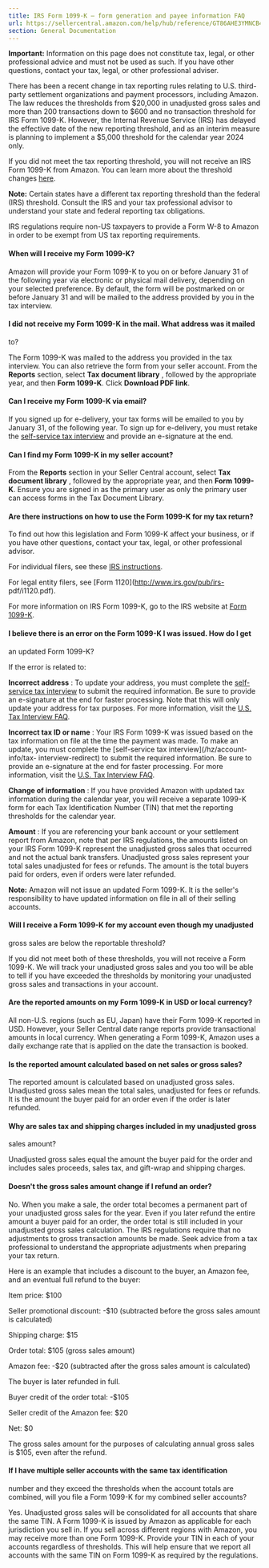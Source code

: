 ```yaml
---
title: IRS Form 1099-K – form generation and payee information FAQ
url: https://sellercentral.amazon.com/help/hub/reference/GT86AHE3YMNCB4P4
section: General Documentation
---
```


**Important:** Information on this page does not constitute tax, legal, or
other professional advice and must not be used as such. If you have other
questions, contact your tax, legal, or other professional adviser.

There has been a recent change in tax reporting rules relating to U.S. third-
party settlement organizations and payment processors, including Amazon. The
law reduces the thresholds from $20,000 in unadjusted gross sales and more
than 200 transactions down to $600 and no transaction threshold for IRS Form
1099-K. However, the Internal Revenue Service (IRS) has delayed the effective
date of the new reporting threshold, and as an interim measure is planning to
implement a $5,000 threshold for the calendar year 2024 only.

If you did not meet the tax reporting threshold, you will not receive an IRS
Form 1099-K from Amazon. You can learn more about the threshold changes
[here](https://www.irs.gov/forms-pubs/about-form-1099-k).

**Note:** Certain states have a different tax reporting threshold than the
federal (IRS) threshold. Consult the IRS and your tax professional advisor to
understand your state and federal reporting tax obligations.

IRS regulations require non-US taxpayers to provide a Form W-8 to Amazon in
order to be exempt from US tax reporting requirements.

#### When will I receive my Form 1099-K?

Amazon will provide your Form 1099-K to you on or before January 31 of the
following year via electronic or physical mail delivery, depending on your
selected preference. By default, the form will be postmarked on or before
January 31 and will be mailed to the address provided by you in the tax
interview.

#### I did not receive my Form 1099-K in the mail. What address was it mailed
to?

The Form 1099-K was mailed to the address you provided in the tax interview.
You can also retrieve the form from your seller account. From the **Reports**
section, select **Tax document library** , followed by the appropriate year,
and then **Form 1099-K**. Click **Download PDF link**.

#### Can I receive my Form 1099-K via email?

If you signed up for e-delivery, your tax forms will be emailed to you by
January 31, of the following year. To sign up for e-delivery, you must retake
the [self-service tax interview](/hz/account-info/tax-interview-redirect) and
provide an e-signature at the end.

#### Can I find my Form 1099-K in my seller account?

From the **Reports** section in your Seller Central account, select **Tax
document library** , followed by the appropriate year, and then **Form
1099-K**. Ensure you are signed in as the primary user as only the primary
user can access forms in the Tax Document Library.

#### Are there instructions on how to use the Form 1099-K for my tax return?

To find out how this legislation and Form 1099-K affect your business, or if
you have other questions, contact your tax, legal, or other professional
advisor.

For individual filers, see these [IRS
instructions](http://www.irs.gov/pub/irs-pdf/i1040sc.pdf).

For legal entity filers, see [Form 1120](http://www.irs.gov/pub/irs-
pdf/i1120.pdf).

For more information on IRS Form 1099-K, go to the IRS website at [Form
1099-K](https://www.irs.gov/pub/irs-pdf/i1099k.pdf).

#### I believe there is an error on the Form 1099-K I was issued. How do I get
an updated Form 1099-K?

If the error is related to:

**Incorrect address** : To update your address, you must complete the [self-
service tax interview](/hz/account-info/tax-interview-redirect) to submit the
required information. Be sure to provide an e-signature at the end for faster
processing. Note that this will only update your address for tax purposes. For
more information, visit the [U.S. Tax Interview
FAQ](/help/hub/reference/GVYFQEJQAF2TSYEH).

**Incorrect tax ID or name** : Your IRS Form 1099-K was issued based on the
tax information on file at the time the payment was made. To make an update,
you must complete the [self-service tax interview](/hz/account-info/tax-
interview-redirect) to submit the required information. Be sure to provide an
e-signature at the end for faster processing. For more information, visit the
[U.S. Tax Interview FAQ](/help/hub/reference/GVYFQEJQAF2TSYEH).

**Change of information** : If you have provided Amazon with updated tax
information during the calendar year, you will receive a separate 1099-K form
for each Tax Identification Number (TIN) that met the reporting thresholds for
the calendar year.

**Amount** : If you are referencing your bank account or your settlement
report from Amazon, note that per IRS regulations, the amounts listed on your
IRS Form 1099-K represent the unadjusted gross sales that occurred and not the
actual bank transfers. Unadjusted gross sales represent your total sales
unadjusted for fees or refunds. The amount is the total buyers paid for
orders, even if orders were later refunded.

**Note:** Amazon will not issue an updated Form 1099-K. It is the seller's
responsibility to have updated information on file in all of their selling
accounts.

#### Will I receive a Form 1099-K for my account even though my unadjusted
gross sales are below the reportable threshold?

If you did not meet both of these thresholds, you will not receive a Form
1099-K. We will track your unadjusted gross sales and you too will be able to
tell if you have exceeded the thresholds by monitoring your unadjusted gross
sales and transactions in your account.

#### Are the reported amounts on my Form 1099-K in USD or local currency?

All non-U.S. regions (such as EU, Japan) have their Form 1099-K reported in
USD. However, your Seller Central date range reports provide transactional
amounts in local currency. When generating a Form 1099-K, Amazon uses a daily
exchange rate that is applied on the date the transaction is booked.

#### Is the reported amount calculated based on net sales or gross sales?

The reported amount is calculated based on unadjusted gross sales. Unadjusted
gross sales mean the total sales, unadjusted for fees or refunds. It is the
amount the buyer paid for an order even if the order is later refunded.

#### Why are sales tax and shipping charges included in my unadjusted gross
sales amount?

Unadjusted gross sales equal the amount the buyer paid for the order and
includes sales proceeds, sales tax, and gift-wrap and shipping charges.

#### Doesn't the gross sales amount change if I refund an order?

No. When you make a sale, the order total becomes a permanent part of your
unadjusted gross sales for the year. Even if you later refund the entire
amount a buyer paid for an order, the order total is still included in your
unadjusted gross sales calculation. The IRS regulations require that no
adjustments to gross transaction amounts be made. Seek advice from a tax
professional to understand the appropriate adjustments when preparing your tax
return.

Here is an example that includes a discount to the buyer, an Amazon fee, and
an eventual full refund to the buyer:

Item price: $100

Seller promotional discount: -$10 (subtracted before the gross sales amount is
calculated)

Shipping charge: $15

Order total: $105 (gross sales amount)

Amazon fee: -$20 (subtracted after the gross sales amount is calculated)

The buyer is later refunded in full.

Buyer credit of the order total: -$105

Seller credit of the Amazon fee: $20

Net: $0

The gross sales amount for the purposes of calculating annual gross sales is
$105, even after the refund.

#### If I have multiple seller accounts with the same tax identification
number and they exceed the thresholds when the account totals are combined,
will you file a Form 1099-K for my combined seller accounts?

Yes. Unadjusted gross sales will be consolidated for all accounts that share
the same TIN. A Form 1099-K is issued by Amazon as applicable for each
jurisdiction you sell in. If you sell across different regions with Amazon,
you may receive more than one Form 1099-K. Provide your TIN in each of your
accounts regardless of thresholds. This will help ensure that we report all
accounts with the same TIN on Form 1099-K as required by the regulations.

